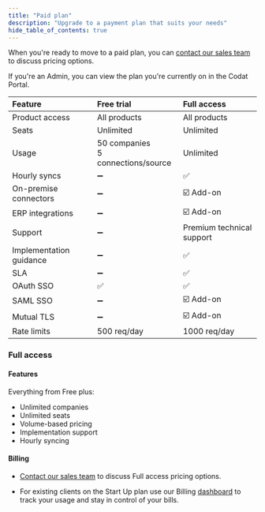 ```yaml
---
title: "Paid plan"
description: "Upgrade to a payment plan that suits your needs"
hide_table_of_contents: true
---
```


When you're ready to move to a paid plan, you can [contact our sales team](https://www.codat.io/plans/#get-in-touch) to discuss pricing options.

If you're an Admin, you can view the plan you're currently on in the Codat Portal.

| Feature                 | Free trial           | Full access       |
| :-                      | :--             | :--            |
| Product access          | All products   | All products        |
| Seats                   | Unlimited      | Unlimited        |
| Usage                   | 50 companies<br/>5 connections/source | Unlimited        |
| Hourly syncs            | ➖             | ✅              |
| On-premise connectors   | ➖             | ☑️ Add-on             |
| ERP integrations        | ➖             | ☑️ Add-on             |
| Support                 | ➖             | Premium technical support              |
| Implementation guidance | ➖             | ✅              |
| SLA                     | ➖             | ✅              |
| OAuth SSO               | ✅             | ✅              |
| SAML SSO                | ➖             | ☑️ Add-on              |
| Mutual TLS              | ➖             | ☑️ Add-on              |
| Rate limits             | 500 req/day     | 1000 req/day    |

### Full access

#### Features

Everything from Free plus:
- Unlimited companies
- Unlimited seats
- Volume-based pricing
- Implementation support
- Hourly syncing

#### Billing

- [Contact our sales team](https://www.codat.io/plans/#get-in-touch) to discuss Full access pricing options.

- For existing clients on the Start Up plan use our Billing [dashboard](https://app.codat.io/settings/billing/usage) to track your usage and stay in control of your bills.
